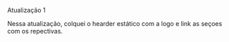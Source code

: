 Atualização 1

Nessa atualização, colquei o hearder estático com a logo e link as seçoes com os repectivas.